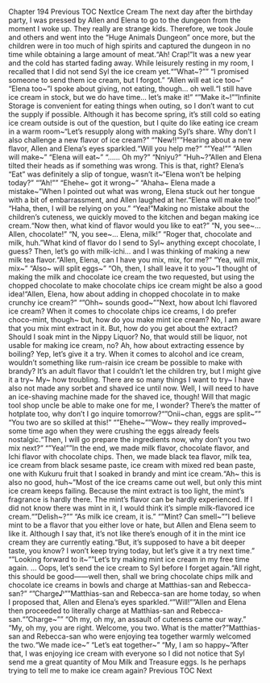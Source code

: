 Chapter 194 Previous TOC NextIce Cream The next day after the birthday party, I was pressed by Allen and Elena to go to the dungeon from the moment I woke up. They really are strange kids. Therefore, we took Joule and others and went into the “Huge Animals Dungeon” once more, but the children were in too much of high spirits and captured the dungeon in no time while obtaining a large amount of meat.“Ah! Crap!”It was a new year and the cold has started fading away. While leisurely resting in my room, I recalled that I did not send Syl the ice cream yet.“”What~?”” “I promised someone to send them ice cream, but I forgot.” “Allen will eat ice too~” “Elena too~”I spoke about giving, not eating, though… oh well.“I still have ice cream in stock, but we do have time… let’s make it!” “”Make it~!””Infinite Storage is convenient for eating things when outing, so I don’t want to cut the supply if possible. Although it has become spring, it’s still cold so eating ice cream outside is out of the question, but I quite do like eating ice cream in a warm room~“Let’s resupply along with making Syl’s share. Why don’t I also challenge a new flavor of ice cream?” “”New!!””Hearing about a new flavor, Allen and Elena’s eyes sparkled.“Will you help me?” “”Yea!”” “Allen will make~” “Elena will eat~” “…… Oh my?” “Nniyu?” “Huh~?”Allen and Elena tilted their heads as if something was wrong. This is that, right? Elena’s “Eat” was definitely a slip of tongue, wasn’t it~“Elena won’t be helping today?” “”Ah!”” “Ehehe~ got it wrong~” “Ahaha~ Elena made a mistake~”When I pointed out what was wrong, Elena stuck out her tongue with a bit of embarrassment, and Allen laughed at her.“Elena will make too!” “Haha, then, I will be relying on you.” “Yea!”Making no mistake about the children’s cuteness, we quickly moved to the kitchen and began making ice cream.“Now then, what kind of flavor would you like to eat?” “N, you see~… Allen, chocolate!” “N, you see~… Elena, milk!” “Roger that, chocolate and milk, huh.”What kind of flavor do I send to Syl~ anything except chocolate, I guess? Then, let’s go with milk-ichi… and I was thinking of making a new milk tea flavor.“Allen, Elena, can I have you mix, mix, for me?” “Yea, will mix, mix~” “Also~ will split eggs~” “Oh, then, I shall leave it to you~”I thought of making the milk and chocolate ice cream the two requested, but using the chopped chocolate to make chocolate chips ice cream might be also a good idea!“Allen, Elena, how about adding in chopped chocolate in to make crunchy ice cream?” “”Ohh~ sounds good~””Next, how about Ichi flavored ice cream? When it comes to chocolate chips ice creams, I do prefer choco-mint, though~ but, how do you make mint ice cream? No, I am aware that you mix mint extract in it. But, how do you get about the extract? Should I soak mint in the Nippy Liquor? No, that would still be liquor, not usable for making ice cream, no? Ah, how about extracting essence by boiling? Yep, let’s give it a try. When it comes to alcohol and ice cream, wouldn’t something like rum-raisin ice cream be possible to make with brandy? It’s an adult flavor that I couldn’t let the children try, but I might give it a try~ My~ how troubling. There are so many things I want to try~ I have also not made any sorbet and shaved ice until now. Well, I will need to have an ice-shaving machine made for the shaved ice, though! Will that magic tool shop uncle be able to make one for me, I wonder? There’s the matter of hotplate too, why don’t I go inquire tomorrow?“”Onii~chan, eggs are split~”” “You two are so skilled at this!” “”Ehehe~””Wow~ they really improved~ some time ago when they were crushing the eggs already feels nostalgic.“Then, I will go prepare the ingredients now, why don’t you two mix next?” “”Yea!””In the end, we made milk flavor, chocolate flavor, and Ichi flavor with chocolate chips. Then, we made black tea flavor, milk tea, ice cream from black sesame paste, ice cream with mixed red bean paste, one with Kukuru fruit that I soaked in brandy and mint ice cream.“Ah~ this is also no good, huh~”Most of the ice creams came out well, but only this mint ice cream keeps failing. Because the mint extract is too light, the mint’s fragrance is hardly there. The mint’s flavor can be hardly experienced. If I did not know there was mint in it, I would think it’s simple milk-flavored ice cream.“”Delish~?”” “As milk ice cream, it is.” “”Mint? Can smell~””I believe mint to be a flavor that you either love or hate, but Allen and Elena seem to like it. Although I say that, it’s not like there’s enough of it in the mint ice cream they are currently eating.“But, it’s supposed to have a bit deeper taste, you know? I won’t keep trying today, but let’s give it a try next time.” “”Looking forward to it~””Let’s try making mint ice cream in my free time again. … Oops, let’s send the ice cream to Syl before I forget again.“All right, this should be good——well then, shall we bring chocolate chips milk and chocolate ice creams in bowls and charge at Matthias-san and Rebecca-san?” “”Charge♪””Matthias-san and Rebecca-san are home today, so when I proposed that, Allen and Elena’s eyes sparkled.“”Will!””Allen and Elena then proceeded to literally charge at Matthias-san and Rebecca-san.“”Charge~”” “Oh my, oh my, an assault of cuteness came our way.” “My, oh my, you are right. Welcome, you two. What is the matter?”Matthias-san and Rebecca-san who were enjoying tea together warmly welcomed the two.“We made ice~” “Let’s eat together~” “My, I am so happy~”After that, I was enjoying ice cream with everyone so I did not notice that Syl send me a great quantity of Mou Milk and Treasure eggs. Is he perhaps trying to tell me to make ice cream again? Previous TOC Next